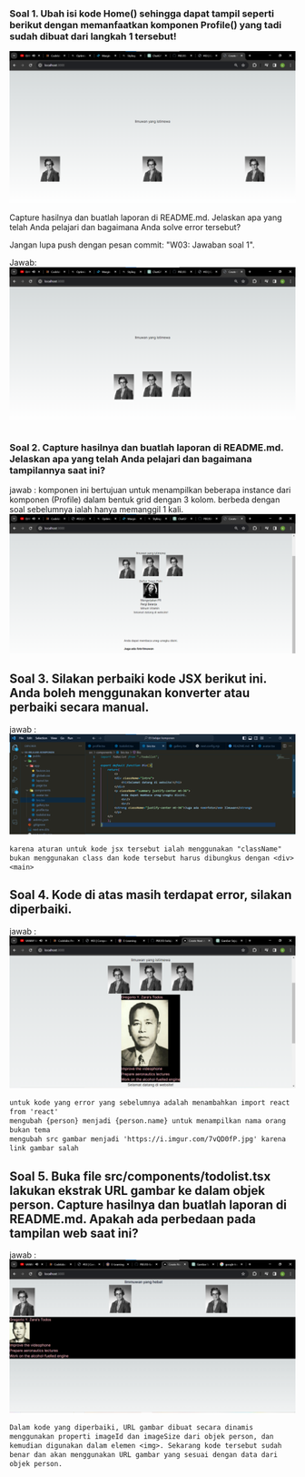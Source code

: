 ### **Soal 1.** Ubah isi kode Home() sehingga dapat tampil seperti berikut dengan memanfaatkan komponen Profile() yang tadi sudah dibuat dari langkah 1 tersebut!

![alt text](doc/1.png)

Capture hasilnya dan buatlah laporan di README.md. Jelaskan apa yang telah Anda pelajari dan bagaimana Anda solve error tersebut?

Jangan lupa push dengan pesan commit: "W03: Jawaban soal 1".

Jawab: 
![alt text](doc/2.png)
```

```
### **Soal 2. Capture hasilnya dan buatlah laporan di README.md. Jelaskan apa yang telah Anda pelajari dan bagaimana tampilannya saat ini?**
jawab : 
komponen ini bertujuan untuk menampilkan beberapa instance dari komponen (Profile) dalam bentuk grid dengan 3 kolom.
berbeda dengan soal sebelumnya ialah hanya memanggil 1 kali.
![alt text](doc/3.png)

## **Soal 3. Silakan perbaiki kode JSX berikut ini. Anda boleh menggunakan konverter atau perbaiki secara manual.**
jawab : 
![alt text](doc/3-1.png)
```
karena aturan untuk kode jsx tersebut ialah menggunakan "className" bukan menggunakan class dan kode tersebut harus dibungkus dengan <div> <main> 
```
## **Soal 4. Kode di atas masih terdapat error, silakan diperbaiki.**
jawab : 
![alt text](doc/4.png)
```
untuk kode yang error yang sebelumnya adalah menambahkan import react from 'react'
mengubah {person} menjadi {person.name} untuk menampilkan nama orang bukan tema
mengubah src gambar menjadi 'https://i.imgur.com/7vQD0fP.jpg' karena link gambar salah
```

## **Soal 5. Buka file src/components/todolist.tsx lakukan ekstrak URL gambar ke dalam objek person. Capture hasilnya dan buatlah laporan di README.md. Apakah ada perbedaan pada tampilan web saat ini?**
jawab :
![alt text](doc/5-1.png)
```
Dalam kode yang diperbaiki, URL gambar dibuat secara dinamis menggunakan properti imageId dan imageSize dari objek person, dan kemudian digunakan dalam elemen <img>. Sekarang kode tersebut sudah benar dan akan menggunakan URL gambar yang sesuai dengan data dari objek person.
```